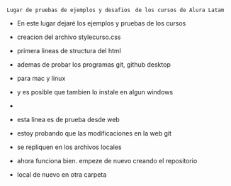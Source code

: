 
``` Lugar de pruebas de ejemplos y desafios  ```
``` de los cursos de Alura Latam  ```

- En este lugar dejaré los ejemplos y pruebas de los cursos
- creacion del archivo stylecurso.css
- primera lineas de structura del html
- ademas de probar los programas git, github desktop 
- para mac y linux
- y es posible que tambien lo instale en algun windows
- 
- esta linea es de prueba desde web

- estoy probando que las modificaciones en la web git 
- se repliquen en los archivos locales 

- ahora funciona bien.  empeze de nuevo creando el repositorio
- local de nuevo en otra carpeta
